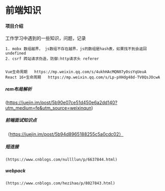 # 前端知识

#### 项目介绍
工作学习中遇到的一些知识，问题，记录

    1. mobx 数组越界， js数组不存在越界，js的数组是hash表，如果找不到会返回undefined
    2. csrf 跨站请求伪造，防御:http请求头 referer

##### 
    Vue生命周期   https://mp.weixin.qq.com/s/4ukhHAcMQN07y0ssYqUeuA
    React 16+生命周期   https://mp.weixin.qq.com/s/Lp-pXHdg48d-TV0QsJOcwA
##### rem布局解析
 (https://juejin.im/post/5b90e07ce51d450e6a2dd140?utm_medium=fe&utm_source=weixinqun)
##### 前端面试知识点
   （https://juejin.im/post/5b94d8965188255c5a0cdc02）
##### 短连接
    (https://www.cnblogs.com/nullllun/p/6637844.html)
##### webpack
    (https://www.cnblogs.com/hezihao/p/8027843.html)